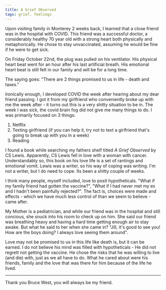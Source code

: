 ```yaml
---
title: A Grief Observed
tags: grief, feelings
---
```


Upon visiting family in Monterey 2 weeks back, I learned that a close friend was in the hospital with COVID. This friend was a successful doctor, a considerably healthy 70 year old with a strong heart both physically and metaphorically. He chose to stay unvaccinated, assuming he would be fine if he were to get sick.

On Friday October 22nd, the plug was pulled on his ventilator. His physical heart beat went for an hour after his last artificial breath. His emotional heart beat is still felt in our family and will be for a long time.

The saying goes: "There are 2 things promised to us in life - death and taxes."

Ironically enough, I developed COVID the week after hearing about my dear friend passing. I got it from my girlfriend who conveniently broke up with me the week after - it turns out this is a very shitty situation to be in. The week I was sick, the covid brain fog did not give me many things to do. I was primarily focused on 3 things: 
1. Netflix
2. Texting girlfriend (if you can help it, try not to text a girlfriend that's going to break up with you in a week)
3. Reading

I found a book while searching my fathers shelf titled *A Grief Observed* by CS Lewis. Apparently, CS Lewis fell in love with a woman with cancer. Understandably so, this book on his love life is a set of rantings and emotional vomit. Lewis was a writer, so his way of coping was writing. I'm not a writer, but I do need to cope. Its been a shitty couple of weeks.

I think many people, myself included, love to posit hypotheticals. "What if my family friend had gotten the vaccine?", "What if I had never met my ex and I hadn't been painfully rejected?". The fact is, choices were made and effects - which we have much less control of than we seem to believe - came after. 

My Mother is a pediatrician, and while our friend was in the hospital and still concious, she snuck into his room to check up on him. She said our friend was breathing heavy and having a hard time getting enough air to stay awake. But what he said to her when she came in? "Jill, it's good to see you! How are the boys doing? I always love seeing them around". 

Love may not be promised to us in this life like death is, but it can be earned. I do not believe his mind was filled with hypotheticals - He did not regrett not getting the vaccine. He chose the risks that he was willing to live (and die) with, just as we all have to do. What he cared about were his friends, family and the love that was there for him because of the life he lived. 

---

Thank you Bruce West, you will always be my friend.  













